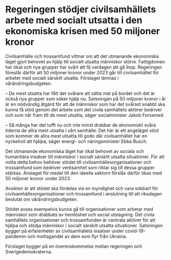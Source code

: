 # Regeringen stödjer civilsamhällets arbete med socialt utsatta i den ekonomiska krisen med 50 miljoner kronor

Civilsamhälle och trossamfund vittnar om att det utmanande ekonomiska läget gjort behovet av hjälp till socialt utsatta människor större. Fattigdomen har ökat och nya grupper har svårt att få vardagen att gå ihop. Regeringen föreslår därför att 50 miljoner kronor under 2023 går till civilsamhället för arbetet med socialt särskilt utsatta. Förslaget lämnas i vårändringsbudgeten.

– De mest utsatta har fått det svårare att sätta mat på bordet och det är också nya grupper som söker hjälp nu. Satsningen på 50 miljoner kronor i år är en nödvändig åtgärd för att de människor som har det svårast snabbt ska kunna få stöd genom det arbete som det civila samhällets aktörer bedriver och som når fram till de mest utsatta, säger socialminister Jakob Forssmed.

– Så många har det tufft nu och inte minst drabbar de ekonomiskt svåra tiderna de allra mest utsatta i vårt samhälle. Det här är ett angeläget stöd som kommer de allra mest utsatta till godo där civilsamhället har en nyckelroll att hjälpa, säger energi- och näringsminister Ebba Busch.

Det utmanande ekonomiska läget har ökat behovet av sociala och humanitära insatser till människor i socialt särskilt utsatta situationer. För att möta detta behov behöver stödet till civilsamhällesorganisationer och trossamfund som bedriver verksamhet som riktar sig till dessa grupper stärkas. Anslaget för medel till den ideella sektorn förslås därför ökas med 50 miljoner kronor under 2023.

Avsikten är att stödet ska fördelas via en myndighet och vara sökbart för civilsamhällesorganisationer och trossamfund i anslutning till att riksdagen beslutat om vårändringsbudgeten.

Stödet avses exempelvis kunna gå till organisationer som arbetar med människor som drabbats av hemlöshet och social utslagning. Det civila samhällets organisationer och trossamfunden är centrala aktörer för att hjälpa och stödja människor i socialt särskilt utsatta situationer. Satsningen bygger på erfarenheter av civilsamhällets insatser under covid-19-pandemin och mottagandet av dem som flyr från Ukraina.

Förslaget bygger på en överenskommelse mellan regeringen och Sverigedemokraterna.
